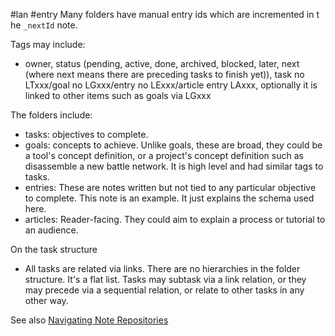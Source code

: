 #lan #entry 
Many folders have manual entry ids which are incremented in t he `_nextId` note.

Tags may include:
* owner, status (pending, active, done, archived, blocked, later, next (where next means there are preceding tasks to finish yet)), task no LTxxx/goal no LGxxx/entry no LExxx/article entry LAxxx, optionally it is linked to other items such as goals via LGxxx

The folders include:
- tasks: objectives to complete.
- goals: concepts to achieve. Unlike goals, these are broad, they could be a tool's concept definition, or a project's concept definition such as disassemble a new battle network. It is high level and had similar tags to tasks.
- entries: These are notes written but not tied to any particular objective to complete. This note is an example. It just explains the schema used here.
- articles: Reader-facing. They could aim to explain a process or tutorial to an audience. 


On the task structure
- All tasks are related via links. There are no hierarchies in the folder structure. It's a flat list. Tasks may subtask via a link relation, or they may precede via a sequential relation, or relate to other tasks in any other way.

See also [Navigating Note Repositories](<https://github.com/delta-domain-rnd/delta-trace/blob/main/lan/docs/2025/000%20Navigating%20Note%20Repositories.md>)
